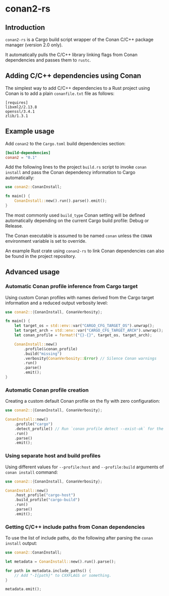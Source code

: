 # conan2-rs

## Introduction

`conan2-rs` is a Cargo build script wrapper of the Conan C/C++ package manager
(version 2.0 only).

It automatically pulls the C/C++ library linking flags from Conan dependencies
and passes them to `rustc`.

## Adding C/C++ dependencies using Conan

The simplest way to add C/C++ dependencies to a Rust project using Conan
is to add a plain `conanfile.txt` file as follows:

```text
[requires]
libxml2/2.13.8
openssl/3.4.1
zlib/1.3.1
```

## Example usage

Add `conan2` to the `Cargo.toml` build dependencies section:

```toml
[build-dependencies]
conan2 = "0.1"
```

Add the following lines to the project `build.rs` script to invoke `conan install`
and pass the Conan dependency information to Cargo automatically:

```rust
use conan2::ConanInstall;

fn main() {
    ConanInstall::new().run().parse().emit();
}
```

The most commonly used `build_type` Conan setting will be defined automatically
depending on the current Cargo build profile: Debug or Release.

The Conan executable is assumed to be named `conan` unless
the `CONAN` environment variable is set to override.

An example Rust crate using `conan2-rs` to link Conan dependencies
can also be found in the project repository.

## Advanced usage

### Automatic Conan profile inference from Cargo target

Using custom Conan profiles with names derived from the Cargo target information
and a reduced output verbosity level:

```rust
use conan2::{ConanInstall, ConanVerbosity};

fn main() {
    let target_os = std::env::var("CARGO_CFG_TARGET_OS").unwrap();
    let target_arch = std::env::var("CARGO_CFG_TARGET_ARCH").unwrap();
    let conan_profile = format!("{}-{}", target_os, target_arch);

    ConanInstall::new()
        .profile(&conan_profile)
        .build("missing")
        .verbosity(ConanVerbosity::Error) // Silence Conan warnings
        .run()
        .parse()
        .emit();
}
```

### Automatic Conan profile creation

Creating a custom default Conan profile on the fly with zero configuration:

```rust
use conan2::{ConanInstall, ConanVerbosity};

ConanInstall::new()
    .profile("cargo")
    .detect_profile() // Run `conan profile detect --exist-ok` for the above
    .run()
    .parse()
    .emit();
```

### Using separate host and build profiles

Using different values for `--profile:host` and `--profile:build`
arguments of `conan install` command:

```rust
use conan2::{ConanInstall, ConanVerbosity};

ConanInstall::new()
    .host_profile("cargo-host")
    .build_profile("cargo-build")
    .run()
    .parse()
    .emit();
```

### Getting C/C++ include paths from Conan dependencies

To use the list of include paths, do the following after
parsing the `conan install` output:

```rust
use conan2::ConanInstall;

let metadata = ConanInstall::new().run().parse();

for path in metadata.include_paths() {
    // Add "-I{path}" to CXXFLAGS or something.
}

metadata.emit();
```
